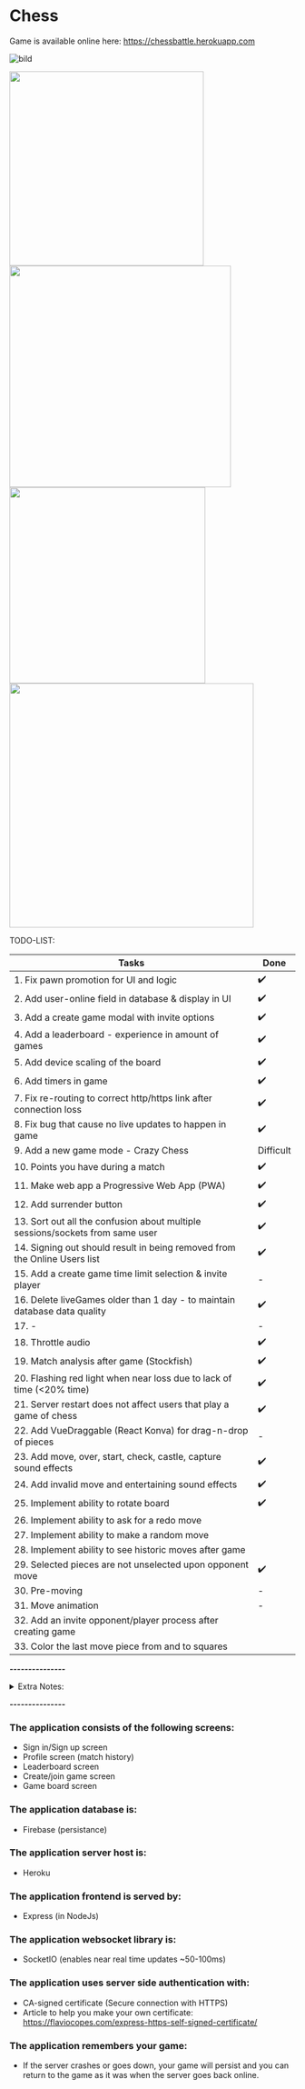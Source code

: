 # Chess

Game is available online here: https://chessbattle.herokuapp.com

![bild](https://user-images.githubusercontent.com/42782387/134075059-34b31eac-2c56-4468-8585-f90f7980e200.png)

<p float="left">
<img src="https://user-images.githubusercontent.com/42782387/134075012-e344be22-49fc-4d95-aed9-8b064a79909a.png" width="342" />
  <img src="https://user-images.githubusercontent.com/42782387/134074848-bc23ccf3-c178-4333-b256-6e02fc0b4898.png" width="390" />
  <img src="https://user-images.githubusercontent.com/42782387/134074992-e7e3917c-96cf-4ef8-8fd6-145501b22711.png" width="345" /> 
  <img src="https://user-images.githubusercontent.com/42782387/134975449-b8f8cd94-a71d-4b41-8454-29e3197b6ab7.png" width="430" /> 
</p>

TODO-LIST:

| Tasks                                                                         | Done      |
| ----------------------------------------------------------------------------- | --------- |
| 1. Fix pawn promotion for UI and logic                                        | ✔️        |
| 2. Add user-online field in database & display in UI                          | ✔️        |
| 3. Add a create game modal with invite options                                | ✔️        |
| 4. Add a leaderboard - experience in amount of games                          | ✔️        |
| 5. Add device scaling of the board                                            | ✔️        |
| 6. Add timers in game                                                         | ✔️        |
| 7. Fix re-routing to correct http/https link after connection loss            | ✔️        |
| 8. Fix bug that cause no live updates to happen in game                       | ✔️        |
| 9. Add a new game mode - Crazy Chess                                          | Difficult |
| 10. Points you have during a match                                            | ✔️        |
| 11. Make web app a Progressive Web App (PWA)                                  | ✔️        |
| 12. Add surrender button                                                      | ✔️        |
| 13. Sort out all the confusion about multiple sessions/sockets from same user | ✔️        |
| 14. Signing out should result in being removed from the Online Users list     | ✔️        |
| 15. Add a create game time limit selection & invite player                    | - |
| 16. Delete liveGames older than 1 day - to maintain database data quality     | ✔️        |
| 17. -                                                                         | -         |
| 18. Throttle audio                                                            | ✔️        |
| 19. Match analysis after game (Stockfish)                                     | ✔️        |
| 20. Flashing red light when near loss due to lack of time (<20% time)         | ✔️        |
| 21. Server restart does not affect users that play a game of chess            | ✔️        |
| 22. Add VueDraggable (React Konva) for drag-n-drop of pieces                  | -         |
| 23. Add move, over, start, check, castle, capture sound effects               | ✔️        |
| 24. Add invalid move and entertaining sound effects                           | ✔️        |
| 25. Implement ability to rotate board                                         | ✔️        |
| 26. Implement ability to ask for a redo move                                  |           |
| 27. Implement ability to make a random move                                   |           |
| 28. Implement ability to see historic moves after game                        |           |
| 29. Selected pieces are not unselected upon opponent move                     | ✔️        |
| 30. Pre-moving                                                                | -         |
| 31. Move animation                                                            | -         |
| 32. Add an invite opponent/player process after creating game                 |           |
| 33. Color the last move piece from and to squares                             |           |

**_---------------_**

<details>
<summary>
Extra Notes:
</summary>
  
[9]. (Squares fall off the board, disco board, rotating board, have to solve puzzles before you can
move - Mario Cart mechanics if ahead it gets more difficult, if you are behind you get one square
where you can upgrade the horse to Bishop/Rook)

[11]. On iOS safari go to brower then press the middle far-down button Share > "Add to Home Screen"

[13]. (BUG - might be linked to having to **unsubscribe from socket listeners** in FE)
https://dev.to/bravemaster619/how-to-prevent-multiple-socket-connections-and-events-in-react-531d

[18]. Guide:
https://stackoverflow.com/questions/54141738/how-can-i-use-throttling-with-getting-an-event-target

[19]. Stockfish Guide (Felsökare - enginegame - Evaluation):
http://www.netreal.de/stockfish.js/example/index.html

[22]. Implemented vue vanilla drag & drop but it only worked for desktop:
https://www.w3schools.com/html/html5_draganddrop.asp React Konva disables scroll on mobile and
places canvas behind all chess pieces. It requries pieces to be stored in state - works well on
mobile. VueDraggable: https://github.com/SortableJS/Vue.Draggable

[24]. Enable entertaining sound effects via profile page switch/toggle. Put in context and adjust
in Room.vue

🕹️▶️⏸️🔙

</details>

**_---------------_**

### The application consists of the following screens:

- Sign in/Sign up screen
- Profile screen (match history)
- Leaderboard screen
- Create/join game screen
- Game board screen

### The application database is:

- Firebase (persistance)

### The application server host is:

- Heroku

### The application frontend is served by:

- Express (in NodeJs)

### The application websocket library is:

- SocketIO (enables near real time updates ~50-100ms)

### The application uses server side authentication with:

- CA-signed certificate (Secure connection with HTTPS)
- Article to help you make your own certificate:
  https://flaviocopes.com/express-https-self-signed-certificate/

### The application remembers your game:

- If the server crashes or goes down, your game will persist and you can return to the game as it
  was when the server goes back online.

